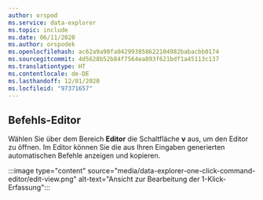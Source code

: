 ```yaml
---
author: orspod
ms.service: data-explorer
ms.topic: include
ms.date: 06/11/2020
ms.author: orspodek
ms.openlocfilehash: ac62a9a90fa042993858622104982babacbb0174
ms.sourcegitcommit: 4d5628b52b84f7564ea893f621bdf1a45113c137
ms.translationtype: HT
ms.contentlocale: de-DE
ms.lasthandoff: 12/01/2020
ms.locfileid: "97371657"
---
```

## <a name="command-editor"></a>Befehls-Editor

 Wählen Sie über dem Bereich **Editor** die Schaltfläche **v** aus, um den Editor zu öffnen. Im Editor können Sie die aus Ihren Eingaben generierten automatischen Befehle anzeigen und kopieren. 

:::image type="content" source="media/data-explorer-one-click-command-editor/edit-view.png" alt-text="Ansicht zur Bearbeitung der 1-Klick-Erfassung":::
